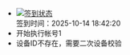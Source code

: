 - [![签到状态](https://github.com/p7wm/Cloud189-Actions/actions/workflows/main.yml/badge.svg?branch=main)](https://github.com/p7wm/Cloud189-Actions/actions/workflows/main.yml) <br> 签到时间：2025-10-14 18:42:20
- 开始执行帐号1
- 设备ID不存在，需要二次设备校验
